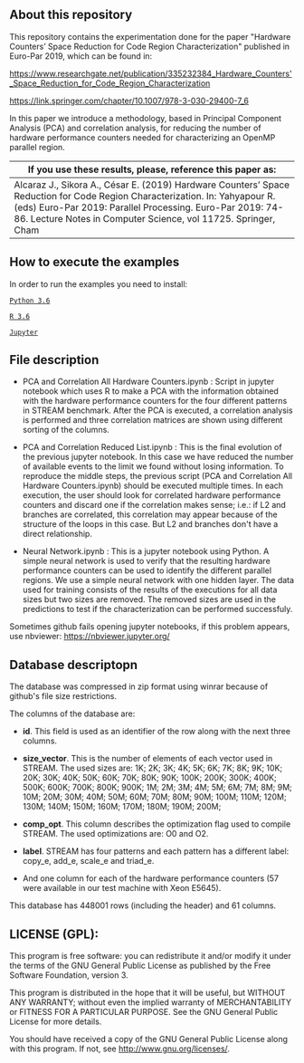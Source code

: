 ## About this repository

This repository contains the experimentation done for the paper "Hardware Counters’ Space Reduction for Code Region Characterization" published in Euro-Par 2019, which can be found in:

https://www.researchgate.net/publication/335232384_Hardware_Counters'_Space_Reduction_for_Code_Region_Characterization

https://link.springer.com/chapter/10.1007/978-3-030-29400-7_6

In this paper we introduce a methodology, based in Principal Component Analysis (PCA) and correlation analysis, for reducing the number of hardware performance counters needed for characterizing an OpenMP parallel region.

|**If you use these results, please, reference this paper as:**|
|-----------------------------------------------------------|
|Alcaraz J., Sikora A., César E. (2019) Hardware Counters’ Space Reduction for Code Region Characterization. In: Yahyapour R. (eds) Euro-Par 2019: Parallel Processing. Euro-Par 2019: 74-86. Lecture Notes in Computer Science, vol 11725. Springer, Cham|


## How to execute the examples

In order to run the examples you need to install:

[`Python 3.6`](https://www.python.org/downloads/)

[`R 3.6`](https://cran.r-project.org/)

[`Jupyter`](https://jupyter.org/)


## File description

* PCA and Correlation All Hardware Counters.ipynb :
	Script in jupyter notebook which uses R to make a PCA with the information obtained with the hardware performance counters for the four different patterns in STREAM benchmark.
	After the PCA is executed, a correlation analysis is performed and three correlation matrices are shown using different sorting of the columns.

* PCA and Correlation Reduced List.ipynb :
	This is the final evolution of the previous jupyter notebook. In this case we have reduced the number of available events to the limit we found without losing information.
	To reproduce the middle steps, the previous script (PCA and Correlation All Hardware Counters.ipynb) should be executed multiple times. In each execution, the user should look for correlated hardware performance counters and discard one if the correlation makes sense; i.e.: if L2 and branches are correlated, this correlation may appear because of the structure of the loops in this case. But L2 and branches don't have a direct relationship.
	
* Neural Network.ipynb :
	This is a jupyter notebook using Python. A simple neural network is used to verify that the resulting hardware performance counters can be used to identify the different parallel regions.
	We use a simple neural network with one hidden layer. The data used for training consists of the results of the executions for all data sizes but two sizes are removed. The removed sizes are used in the predictions to test if the characterization can be performed successfuly.

Sometimes github fails opening jupyter notebooks, if this problem appears, use nbviewer: https://nbviewer.jupyter.org/

## Database descriptopn

The database was compressed in zip format using winrar because of github's file size restrictions.

The columns of the database are:

* **id**. This field is used as an identifier of the row along with the next three columns.

* **size_vector**. This is the number of elements of each vector used in STREAM. The used sizes are:
	1K; 2K; 3K; 4K; 5K; 6K; 7K; 8K; 9K; 10K; 20K; 30K; 40K; 50K; 60K; 70K; 80K; 90K; 100K; 200K; 300K; 400K; 500K; 600K; 700K; 800K; 900K; 1M; 2M; 3M; 4M; 5M; 6M; 7M; 8M; 9M; 10M; 20M; 30M; 40M; 50M; 60M; 70M; 80M; 90M; 100M; 110M; 120M; 130M; 140M; 150M; 160M; 170M; 180M; 190M; 200M;

* **comp_opt**. This column describes the optimization flag used to compile STREAM. The used optimizations are: O0 and O2.

* **label**. STREAM has four patterns and each pattern has a different label: copy_e, add_e, scale_e and triad_e. 

* And one column for each of the hardware performance counters (57 were available in our test machine with Xeon E5645).

This database has 448001 rows (including the header) and 61 columns.

## LICENSE (GPL):

This program is free software: you can redistribute it and/or modify it under the terms of the GNU General Public License as published by the Free Software Foundation, version 3.

This program is distributed in the hope that it will be useful, but WITHOUT ANY WARRANTY; without even the implied warranty of MERCHANTABILITY or FITNESS FOR A PARTICULAR PURPOSE. See the GNU General Public License for more details.
 
You should have received a copy of the GNU General Public License along with this program. If not, see <http://www.gnu.org/licenses/>.
